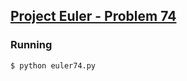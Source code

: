 ## [Project Euler - Problem 74](https://projecteuler.net/problem=74)

### Running

```
$ python euler74.py
```
